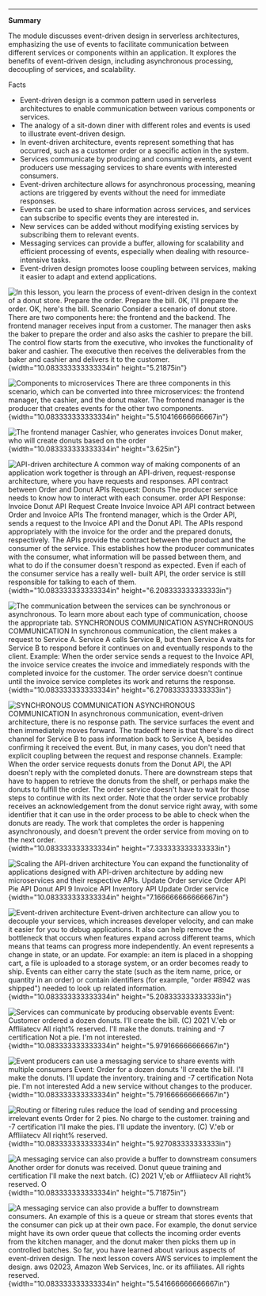 
---

**Summary**

The module discusses event-driven design in serverless architectures, emphasizing the use of events to facilitate communication between different services or components within an application. It explores the benefits of event-driven design, including asynchronous processing, decoupling of services, and scalability.

Facts

- Event-driven design is a common pattern used in serverless architectures to enable communication between various components or services.
- The analogy of a sit-down diner with different roles and events is used to illustrate event-driven design.
- In event-driven architecture, events represent something that has occurred, such as a customer order or a specific action in the system.
- Services communicate by producing and consuming events, and event producers use messaging services to share events with interested consumers.
- Event-driven architecture allows for asynchronous processing, meaning actions are triggered by events without the need for immediate responses.
- Events can be used to share information across services, and services can subscribe to specific events they are interested in.
- New services can be added without modifying existing services by subscribing them to relevant events.
- Messaging services can provide a buffer, allowing for scalability and efficient processing of events, especially when dealing with resource-intensive tasks.
- Event-driven design promotes loose coupling between services, making it easier to adapt and extend applications.





![In this lesson, you learn the process of event-driven design in the context of a donut store. Prepare the order. Prepare the bill. 0K, I'll prepare the order. OK, here's the bill. Scenario Consider a scenario of donut store. There are two components here: the frontend and the backend. The frontend manager receives input from a customer. The manager then asks the baker to prepare the order and also asks the cashier to prepare the bill. The control flow starts from the executive, who invokes the functionality of baker and cashier. The executive then receives the deliverables from the baker and cashier and delivers it to the customer. ](../../../media/AWS-Developing-Serverless-Solutions-on-AWS-Module-1-3-image1.png){width="10.083333333333334in" height="5.21875in"}



![Components to microservices There are three components in this scenario, which can be converted into three microservices: the frontend manager, the cashier, and the donut maker. The frontend manager is the producer that creates events for the other two components. ](../../../media/AWS-Developing-Serverless-Solutions-on-AWS-Module-1-3-image2.png){width="10.083333333333334in" height="5.510416666666667in"}



![The frontend manager Cashier, who generates invoices Donut maker, who will create donuts based on the order ](../../../media/AWS-Developing-Serverless-Solutions-on-AWS-Module-1-3-image3.png){width="10.083333333333334in" height="3.625in"}



![API-driven architecture A common way of making components of an application work together is through an API-driven, request-response architecture, where you have requests and responses. API contract between Order and Donut APIs Request: Donuts The producer service needs to know how to interact with each consumer. order API Response: Invoice Donut API Request Create Invoice Invoice API API contract between Order and Invoice APIs The frontend manager, which is the Order API, sends a request to the Invoice API and the Donut API. The APIs respond appropriately with the invoice for the order and the prepared donuts, respectively. The APIs provide the contract between the product and the consumer of the service. This establishes how the producer communicates with the consumer, what information will be passed between them, and what to do if the consumer doesn't respond as expected. Even if each of the consumer service has a really well- built API, the order service is still responsible for talking to each of them. ](../../../media/AWS-Developing-Serverless-Solutions-on-AWS-Module-1-3-image4.png){width="10.083333333333334in" height="6.208333333333333in"}



![The communication between the services can be synchronous or asynchronous. To learn more about each type of communication, choose the appropriate tab. SYNCHRONOUS COMMUNICATION ASYNCHRONOUS COMMUNICATION In synchronous communication, the client makes a request to Service A. Service A calls Service B, but then Service A waits for Service B to respond before it continues on and eventually responds to the client. Example: When the order service sends a request to the Invoice API, the invoice service creates the invoice and immediately responds with the completed invoice for the customer. The order service doesn't continue until the invoice service completes its work and returns the response. ](../../../media/AWS-Developing-Serverless-Solutions-on-AWS-Module-1-3-image5.png){width="10.083333333333334in" height="6.270833333333333in"}



![SYNCHRONOUS COMMUNICATION ASYNCHRONOUS COMMUNICATION In asynchronous communication, event-driven architecture, there is no response path. The service surfaces the event and then immediately moves forward. The tradeoff here is that there's no direct channel for Service B to pass information back to Service A, besides confirming it received the event. But, in many cases, you don't need that explicit coupling between the request and response channels. Example: When the order service requests donuts from the Donut API, the API doesn't reply with the completed donuts. There are downstream steps that have to happen to retrieve the donuts from the shelf, or perhaps make the donuts to fulfill the order. The order service doesn't have to wait for those steps to continue with its next order. Note that the order service probably receives an acknowledgement from the donut service right away, with some identifier that it can use in the order process to be able to check when the donuts are ready. The work that completes the order is happening asynchronously, and doesn't prevent the order service from moving on to the next order. ](../../../media/AWS-Developing-Serverless-Solutions-on-AWS-Module-1-3-image6.png){width="10.083333333333334in" height="7.333333333333333in"}



![Scaling the API-driven architecture You can expand the functionality of applications designed with API-driven architecture by adding new microservices and their respective APIs. Update Order service Order API Pie API Donut API 9 Invoice API Inventory API Update Order service ](../../../media/AWS-Developing-Serverless-Solutions-on-AWS-Module-1-3-image7.png){width="10.083333333333334in" height="7.166666666666667in"}



![Event-driven architecture Event-driven architecture can allow you to decouple your services, which increases developer velocity, and can make it easier for you to debug applications. It also can help remove the bottleneck that occurs when features expand across different teams, which means that teams can progress more independently. An event represents a change in state, or an update. For example: an item is placed in a shopping cart, a file is uploaded to a storage system, or an order becomes ready to ship. Events can either carry the state (such as the item name, price, or quantity in an order) or contain identifiers (for example, "order #8942 was shipped") needed to look up related information. ](../../../media/AWS-Developing-Serverless-Solutions-on-AWS-Module-1-3-image8.png){width="10.083333333333334in" height="5.208333333333333in"}



![Services can communicate by producing observable events Event: Customer ordered a dozen donuts. I'll create the bill. (C) 2021 V.'eb or Affliiatecv All riqht% reserved. I'll make the donuts. training and -7 certification Not a pie. I'm not interested. ](../../../media/AWS-Developing-Serverless-Solutions-on-AWS-Module-1-3-image9.png){width="10.083333333333334in" height="5.979166666666667in"}



![Event producers can use a messaging service to share events with multiple consumers Event: Order for a dozen donuts 'Il create the bill. I'll make the donuts. I'll update the inventory. training and -7 certification Nota pie. I'm not interested Add a new service without changes to the producer. ](../../../media/AWS-Developing-Serverless-Solutions-on-AWS-Module-1-3-image10.png){width="10.083333333333334in" height="5.791666666666667in"}



![Routing or filtering rules reduce the load of sending and processing irrelevant events Order for 2 pies. No charge to the customer. training and -7 certification I'll make the pies. I'll update the inventory. (C) V.'eb or Affliiatecv All riqht% reserved. ](../../../media/AWS-Developing-Serverless-Solutions-on-AWS-Module-1-3-image11.png){width="10.083333333333334in" height="5.927083333333333in"}



![A messaging service can also provide a buffer to downstream consumers Another order for donuts was received. Donut queue training and certification I'll make the next batch. (C) 2021 V,'eb or Affliiatecv All riqht% reserved. O ](../../../media/AWS-Developing-Serverless-Solutions-on-AWS-Module-1-3-image12.png){width="10.083333333333334in" height="5.71875in"}



![A messaging service can also provide a buffer to downstream consumers. An example of this is a queue or stream that stores events that the consumer can pick up at their own pace. For example, the donut service might have its own order queue that collects the incoming order events from the kitchen manager, and the donut maker then picks them up in controlled batches. So far, you have learned about various aspects of event-driven design. The next lesson covers AWS services to implement the design. aws 02023, Amazon Web Services, Inc. or its affiliates. All rights reserved. ](../../../media/AWS-Developing-Serverless-Solutions-on-AWS-Module-1-3-image13.png){width="10.083333333333334in" height="5.541666666666667in"}













